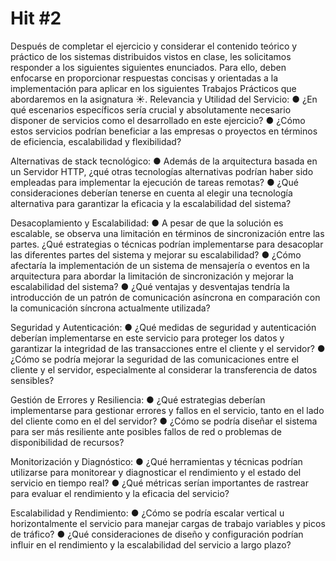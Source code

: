 # Hit #2
Después de completar el ejercicio y considerar el contenido teórico y práctico de los sistemas distribuidos vistos en clase, les solicitamos responder a los siguientes  siguientes enunciados. Para ello, deben enfocarse en proporcionar respuestas concisas y orientadas a la implementación para aplicar en los siguientes Trabajos Prácticos que abordaremos en la asignatura ☀️.
Relevancia y Utilidad del Servicio:
●	¿En qué escenarios específicos sería crucial y absolutamente necesario disponer de servicios como el desarrollado en este ejercicio?
●	¿Cómo estos servicios podrían beneficiar a las empresas o proyectos en términos de eficiencia, escalabilidad y flexibilidad?

Alternativas de stack tecnológico:
●	Además de la arquitectura basada en un Servidor HTTP, ¿qué otras tecnologías alternativas podrían haber sido empleadas para implementar la ejecución de tareas remotas?
●	¿Qué consideraciones deberían tenerse en cuenta al elegir una tecnología alternativa para garantizar la eficacia y la escalabilidad del sistema?

Desacoplamiento y Escalabilidad:
●	A pesar de que la solución es escalable, se observa una limitación en términos de sincronización entre las partes. ¿Qué estrategias o técnicas podrían implementarse para desacoplar las diferentes partes del sistema y mejorar su escalabilidad?
●	¿Cómo afectaría la implementación de un sistema de mensajería o eventos en la arquitectura para abordar la limitación de sincronización y mejorar la escalabilidad del sistema?
●	¿Qué ventajas y desventajas tendría la introducción de un patrón de comunicación asíncrona en comparación con la comunicación síncrona actualmente utilizada?

Seguridad y Autenticación:
●	¿Qué medidas de seguridad y autenticación deberían implementarse en este servicio para proteger los datos y garantizar la integridad de las transacciones entre el cliente y el servidor?
●	¿Cómo se podría mejorar la seguridad de las comunicaciones entre el cliente y el servidor, especialmente al considerar la transferencia de datos sensibles?

Gestión de Errores y Resiliencia:
●	¿Qué estrategias deberían implementarse para gestionar errores y fallos en el servicio, tanto en el lado del cliente como en el del servidor?
●	¿Cómo se podría diseñar el sistema para ser más resiliente ante posibles fallos de red o problemas de disponibilidad de recursos?

Monitorización y Diagnóstico:
●	¿Qué herramientas y técnicas podrían utilizarse para monitorear y diagnosticar el rendimiento y el estado del servicio en tiempo real?
●	¿Qué métricas serían importantes de rastrear para evaluar el rendimiento y la eficacia del servicio?

Escalabilidad y Rendimiento:
●	¿Cómo se podría escalar vertical u horizontalmente el servicio para manejar cargas de trabajo variables y picos de tráfico?
●	¿Qué consideraciones de diseño y configuración podrían influir en el rendimiento y la escalabilidad del servicio a largo plazo?
